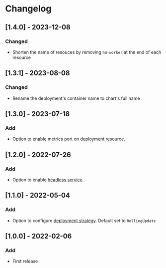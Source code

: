 # Changelog


## [1.4.0] - 2023-12-08
### Changed

* Shorten the name of resouces by removing `hm-worker` at the end of each resource


## [1.3.1] - 2023-08-08
### Changed

* Rename the deployment's container name to chart's full name


## [1.3.0] - 2023-07-18
### Add

* Option to enable metrics port on deployment resource.

## [1.2.0] - 2022-07-26
### Add

* Option to enable [headless service](https://kubernetes.io/docs/concepts/services-networking/service/#headless-services).


## [1.1.0] - 2022-05-04
### Add

* Option to configure [deployment strategy](https://kubernetes.io/docs/concepts/workloads/controllers/deployment/#strategy). Default set to `RollingUpdate`


## [1.0.0] - 2022-02-06
### Add

* First release
